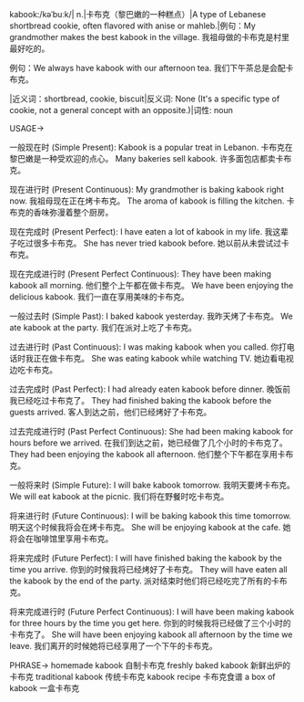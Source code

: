 kabook:/kəˈbuːk/| n.|卡布克（黎巴嫩的一种糕点）|A type of Lebanese shortbread cookie, often flavored with anise or mahleb.|例句：My grandmother makes the best kabook in the village. 我祖母做的卡布克是村里最好吃的。

例句：We always have kabook with our afternoon tea. 我们下午茶总是会配卡布克。


|近义词：shortbread, cookie, biscuit|反义词: None (It's a specific type of cookie, not a general concept with an opposite.)|词性: noun


USAGE->

一般现在时 (Simple Present):
Kabook is a popular treat in Lebanon. 卡布克在黎巴嫩是一种受欢迎的点心。
Many bakeries sell kabook. 许多面包店都卖卡布克。

现在进行时 (Present Continuous):
My grandmother is baking kabook right now. 我祖母现在正在烤卡布克。
The aroma of kabook is filling the kitchen. 卡布克的香味弥漫着整个厨房。

现在完成时 (Present Perfect):
I have eaten a lot of kabook in my life. 我这辈子吃过很多卡布克。
She has never tried kabook before. 她以前从未尝试过卡布克。

现在完成进行时 (Present Perfect Continuous):
They have been making kabook all morning. 他们整个上午都在做卡布克。
We have been enjoying the delicious kabook. 我们一直在享用美味的卡布克。

一般过去时 (Simple Past):
I baked kabook yesterday. 我昨天烤了卡布克。
We ate kabook at the party. 我们在派对上吃了卡布克。

过去进行时 (Past Continuous):
I was making kabook when you called. 你打电话时我正在做卡布克。
She was eating kabook while watching TV. 她边看电视边吃卡布克。

过去完成时 (Past Perfect):
I had already eaten kabook before dinner. 晚饭前我已经吃过卡布克了。
They had finished baking the kabook before the guests arrived. 客人到达之前，他们已经烤好了卡布克。

过去完成进行时 (Past Perfect Continuous):
She had been making kabook for hours before we arrived. 在我们到达之前，她已经做了几个小时的卡布克了。
They had been enjoying the kabook all afternoon. 他们整个下午都在享用卡布克。

一般将来时 (Simple Future):
I will bake kabook tomorrow. 我明天要烤卡布克。
We will eat kabook at the picnic. 我们将在野餐时吃卡布克。

将来进行时 (Future Continuous):
I will be baking kabook this time tomorrow. 明天这个时候我将会在烤卡布克。
She will be enjoying kabook at the cafe. 她将会在咖啡馆里享用卡布克。

将来完成时 (Future Perfect):
I will have finished baking the kabook by the time you arrive. 你到的时候我将已经烤好了卡布克。
They will have eaten all the kabook by the end of the party. 派对结束时他们将已经吃完了所有的卡布克。

将来完成进行时 (Future Perfect Continuous):
I will have been making kabook for three hours by the time you get here. 你到的时候我将已经做了三个小时的卡布克了。
She will have been enjoying kabook all afternoon by the time we leave. 我们离开的时候她将已经享用了一个下午的卡布克。


PHRASE->
homemade kabook  自制卡布克
freshly baked kabook 新鲜出炉的卡布克
traditional kabook  传统卡布克
kabook recipe 卡布克食谱
a box of kabook 一盒卡布克
